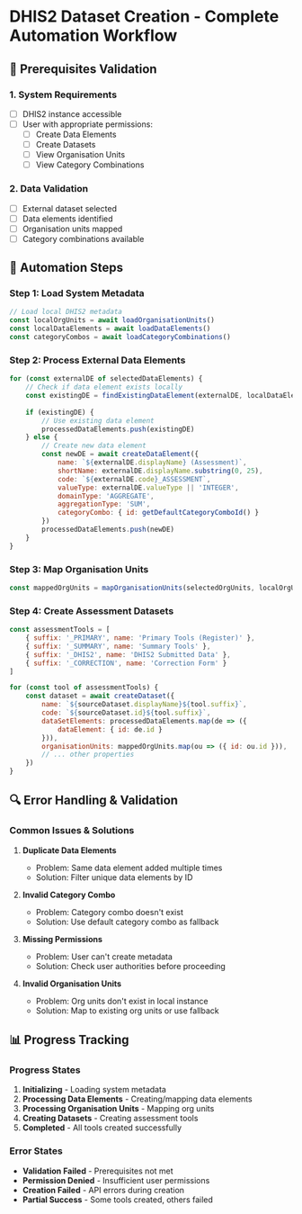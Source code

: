 # DHIS2 Dataset Creation - Complete Automation Workflow

## 🎯 Prerequisites Validation

### 1. System Requirements
- [ ] DHIS2 instance accessible
- [ ] User with appropriate permissions:
  - [ ] Create Data Elements
  - [ ] Create Datasets
  - [ ] View Organisation Units
  - [ ] View Category Combinations

### 2. Data Validation
- [ ] External dataset selected
- [ ] Data elements identified
- [ ] Organisation units mapped
- [ ] Category combinations available

## 🔄 Automation Steps

### Step 1: Load System Metadata
```javascript
// Load local DHIS2 metadata
const localOrgUnits = await loadOrganisationUnits()
const localDataElements = await loadDataElements()
const categoryCombos = await loadCategoryCombinations()
```

### Step 2: Process External Data Elements
```javascript
for (const externalDE of selectedDataElements) {
    // Check if data element exists locally
    const existingDE = findExistingDataElement(externalDE, localDataElements)
    
    if (existingDE) {
        // Use existing data element
        processedDataElements.push(existingDE)
    } else {
        // Create new data element
        const newDE = await createDataElement({
            name: `${externalDE.displayName} (Assessment)`,
            shortName: externalDE.displayName.substring(0, 25),
            code: `${externalDE.code}_ASSESSMENT`,
            valueType: externalDE.valueType || 'INTEGER',
            domainType: 'AGGREGATE',
            aggregationType: 'SUM',
            categoryCombo: { id: getDefaultCategoryComboId() }
        })
        processedDataElements.push(newDE)
    }
}
```

### Step 3: Map Organisation Units
```javascript
const mappedOrgUnits = mapOrganisationUnits(selectedOrgUnits, localOrgUnits)
```

### Step 4: Create Assessment Datasets
```javascript
const assessmentTools = [
    { suffix: '_PRIMARY', name: 'Primary Tools (Register)' },
    { suffix: '_SUMMARY', name: 'Summary Tools' },
    { suffix: '_DHIS2', name: 'DHIS2 Submitted Data' },
    { suffix: '_CORRECTION', name: 'Correction Form' }
]

for (const tool of assessmentTools) {
    const dataset = await createDataset({
        name: `${sourceDataset.displayName}${tool.suffix}`,
        code: `${sourceDataset.id}${tool.suffix}`,
        dataSetElements: processedDataElements.map(de => ({
            dataElement: { id: de.id }
        })),
        organisationUnits: mappedOrgUnits.map(ou => ({ id: ou.id })),
        // ... other properties
    })
}
```

## 🔍 Error Handling & Validation

### Common Issues & Solutions

1. **Duplicate Data Elements**
   - Problem: Same data element added multiple times
   - Solution: Filter unique data elements by ID

2. **Invalid Category Combo**
   - Problem: Category combo doesn't exist
   - Solution: Use default category combo as fallback

3. **Missing Permissions**
   - Problem: User can't create metadata
   - Solution: Check user authorities before proceeding

4. **Invalid Organisation Units**
   - Problem: Org units don't exist in local instance
   - Solution: Map to existing org units or use fallback

## 📊 Progress Tracking

### Progress States
1. **Initializing** - Loading system metadata
2. **Processing Data Elements** - Creating/mapping data elements
3. **Processing Organisation Units** - Mapping org units
4. **Creating Datasets** - Creating assessment tools
5. **Completed** - All tools created successfully

### Error States
- **Validation Failed** - Prerequisites not met
- **Permission Denied** - Insufficient user permissions
- **Creation Failed** - API errors during creation
- **Partial Success** - Some tools created, others failed